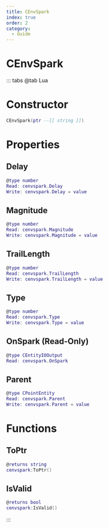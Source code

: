 ```yaml
---
title: CEnvSpark
index: true
order: 2
category:
  - Guide
---
```


# CEnvSpark

::: tabs
@tab Lua
# Constructor
```lua
CEnvSpark(ptr --[[ string ]])
```
# Properties
## Delay 
```lua
@type number
Read: cenvspark.Delay
Write: cenvspark.Delay = value
```
## Magnitude 
```lua
@type number
Read: cenvspark.Magnitude
Write: cenvspark.Magnitude = value
```
## TrailLength 
```lua
@type number
Read: cenvspark.TrailLength
Write: cenvspark.TrailLength = value
```
## Type 
```lua
@type number
Read: cenvspark.Type
Write: cenvspark.Type = value
```
## OnSpark (Read-Only)
```lua
@type CEntityIOOutput
Read: cenvspark.OnSpark
```
## Parent 
```lua
@type CPointEntity
Read: cenvspark.Parent
Write: cenvspark.Parent = value
```
# Functions
## ToPtr
```lua
@returns string
cenvspark:ToPtr()
```
## IsValid
```lua
@returns bool
cenvspark:IsValid()
```

:::